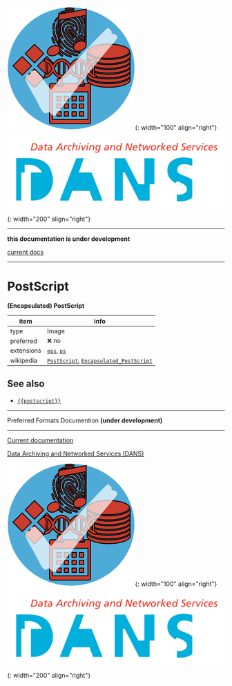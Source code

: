 ![img](../images/formats.png){: width="100" align="right"}
![img](../images/DANS.png){: width="200" align="right"}

---

**this documentation is under development**

[current docs]({{preferredFormats}})

---



# PostScript

**(Encapsulated) PostScript**

item | info
--- | ---
type | Image
preferred | ❌ no
extensions | [`eps`](../extensions/eps.md), [`ps`](../extensions/ps.md)
wikipedia | [`PostScript`]({{wikipedia}}/PostScript), [`Encapsulated_PostScript`]({{wikipedia}}/Encapsulated_PostScript)



## See also
*   [`{{postscript}}`]({{postscript}})




---

Preferred Formats Documention **(under development)**

---

[Current documentation]({{preferredFormats}})

[Data Archiving and Networked Services (DANS)]({{dans}})

![img](../images/formats.png){: width="100" align="right"}
![img](../images/DANS.png){: width="200" align="right"}
